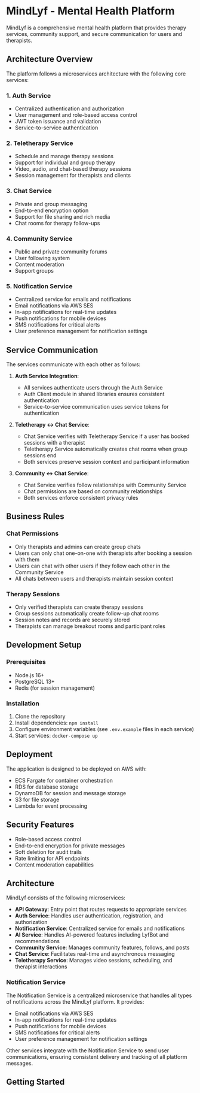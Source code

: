 # MindLyf - Mental Health Platform

MindLyf is a comprehensive mental health platform that provides therapy services, community support, and secure communication for users and therapists.

## Architecture Overview

The platform follows a microservices architecture with the following core services:

### 1. Auth Service
- Centralized authentication and authorization
- User management and role-based access control
- JWT token issuance and validation
- Service-to-service authentication

### 2. Teletherapy Service
- Schedule and manage therapy sessions
- Support for individual and group therapy
- Video, audio, and chat-based therapy sessions
- Session management for therapists and clients

### 3. Chat Service
- Private and group messaging
- End-to-end encryption option
- Support for file sharing and rich media
- Chat rooms for therapy follow-ups

### 4. Community Service
- Public and private community forums
- User following system
- Content moderation
- Support groups

### 5. Notification Service
- Centralized service for emails and notifications
- Email notifications via AWS SES
- In-app notifications for real-time updates
- Push notifications for mobile devices
- SMS notifications for critical alerts
- User preference management for notification settings

## Service Communication

The services communicate with each other as follows:

1. **Auth Service Integration**:
   - All services authenticate users through the Auth Service
   - Auth Client module in shared libraries ensures consistent authentication
   - Service-to-service communication uses service tokens for authentication

2. **Teletherapy ↔ Chat Service**:
   - Chat Service verifies with Teletherapy Service if a user has booked sessions with a therapist
   - Teletherapy Service automatically creates chat rooms when group sessions end
   - Both services preserve session context and participant information

3. **Community ↔ Chat Service**:
   - Chat Service verifies follow relationships with Community Service
   - Chat permissions are based on community relationships
   - Both services enforce consistent privacy rules

## Business Rules

### Chat Permissions
- Only therapists and admins can create group chats
- Users can only chat one-on-one with therapists after booking a session with them
- Users can chat with other users if they follow each other in the Community Service
- All chats between users and therapists maintain session context

### Therapy Sessions
- Only verified therapists can create therapy sessions
- Group sessions automatically create follow-up chat rooms
- Session notes and records are securely stored
- Therapists can manage breakout rooms and participant roles

## Development Setup

### Prerequisites
- Node.js 16+
- PostgreSQL 13+
- Redis (for session management)

### Installation
1. Clone the repository
2. Install dependencies: `npm install`
3. Configure environment variables (see `.env.example` files in each service)
4. Start services: `docker-compose up`

## Deployment

The application is designed to be deployed on AWS with:
- ECS Fargate for container orchestration
- RDS for database storage
- DynamoDB for session and message storage
- S3 for file storage
- Lambda for event processing

## Security Features

- Role-based access control
- End-to-end encryption for private messages
- Soft deletion for audit trails
- Rate limiting for API endpoints
- Content moderation capabilities 

## Architecture

MindLyf consists of the following microservices:

- **API Gateway**: Entry point that routes requests to appropriate services
- **Auth Service**: Handles user authentication, registration, and authorization
- **Notification Service**: Centralized service for emails and notifications
- **AI Service**: Handles AI-powered features including LyfBot and recommendations
- **Community Service**: Manages community features, follows, and posts
- **Chat Service**: Facilitates real-time and asynchronous messaging
- **Teletherapy Service**: Manages video sessions, scheduling, and therapist interactions

### Notification Service

The Notification Service is a centralized microservice that handles all types of notifications across the MindLyf platform. It provides:

- Email notifications via AWS SES
- In-app notifications for real-time updates
- Push notifications for mobile devices
- SMS notifications for critical alerts
- User preference management for notification settings

Other services integrate with the Notification Service to send user communications, ensuring consistent delivery and tracking of all platform messages.

## Getting Started 